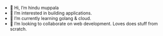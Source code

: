 - 👋 Hi, I’m hindu muppala
- 👀 I’m interested in building applications.
- 🌱 I’m currently learning golang & cloud.
- 💞️ I’m looking to collaborate on web development.
Loves does stuff from scratch.

<!---
hindu-muppala/hindu-muppala is a ✨ special ✨ repository because its `README.md` (this file) appears on your GitHub profile.
You can click the Preview link to take a look at your changes.
--->
